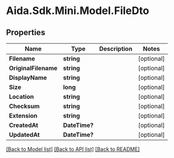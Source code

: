 # Aida.Sdk.Mini.Model.FileDto

## Properties

Name | Type | Description | Notes
------------ | ------------- | ------------- | -------------
**Filename** | **string** |  | [optional] 
**OriginalFilename** | **string** |  | [optional] 
**DisplayName** | **string** |  | [optional] 
**Size** | **long** |  | [optional] 
**Location** | **string** |  | [optional] 
**Checksum** | **string** |  | [optional] 
**Extension** | **string** |  | [optional] 
**CreatedAt** | **DateTime?** |  | [optional] 
**UpdatedAt** | **DateTime?** |  | [optional] 

[[Back to Model list]](../README.md#documentation-for-models) [[Back to API list]](../README.md#documentation-for-api-endpoints) [[Back to README]](../README.md)

